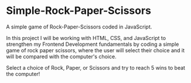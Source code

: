 # Simple-Rock-Paper-Scissors
A simple game of Rock-Paper-Scissors coded in JavaScript.

In this project I will be working with HTML, CSS, and JavaScript to strengthen my Frontend Development fundamentals by coding a simple game of rock paper scissors, where the user will select their choice and it will be compared with the computer's choice. 

Select a choice of Rock, Paper, or Scissors and try to reach 5 wins to beat the computer!